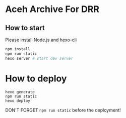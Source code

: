# Aceh Archive For DRR

## How to start

Please install Node.js and hexo-cli

```sh
npm install
npm run static
hexo server # start dev server
```

# How to deploy

```
hexo generate
npm run static
hexo deploy
```

DON'T FORGET `npm run static` before the deployment!
